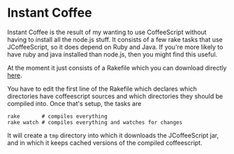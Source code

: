 # Instant Coffee

Instant Coffee is the result of my wanting to use CoffeeScript without having
to install all the node.js stuff. It consists of a few rake tasks that use
JCoffeeScript, so it does depend on Ruby and Java. If you're more likely to
have ruby and java installed than node.js, then you might find this useful.

At the moment it just consists of a Rakefile which you can download directly
[here](https://github.com/fredericksgary/instant-coffee/raw/master/Rakefile).

You have to edit the first line of the Rakefile which declares which
directories have coffeescript sources and which directories they should be
compiled into. Once that's setup, the tasks are

    rake       # compiles everything
    rake watch # compiles everything and watches for changes

It will create a `tmp` directory into which it downloads the JCoffeeScript jar,
and in which it keeps cached versions of the compiled coffeescript.
